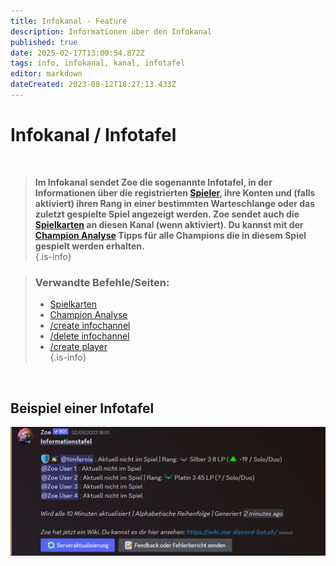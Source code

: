 ```yaml
---
title: Infokanal - Feature
description: Informationen über den Infokanal
published: true
date: 2025-02-17T13:00:54.872Z
tags: info, infokanal, kanal, infotafel
editor: markdown
dateCreated: 2023-08-12T18:27:13.433Z
---
```


# Infokanal / Infotafel

<br> 

>**Im Infokanal sendet Zoe die sogenannte Infotafel, in der Informationen über die registrierten [Spieler](/de/terms/player), ihre Konten und (falls aktiviert) ihren Rang in einer bestimmten Warteschlange oder das zuletzt gespielte Spiel angezeigt werden. Zoe sendet auch die [Spielkarten](/de/features/gamecards) an diesen Kanal (wenn aktiviert). Du kannst mit der [Champion Analyse](/de/features/champion-analysis) Tipps für alle Champions die in diesem Spiel gespielt werden erhalten.**  
>{.is-info}

> ### Verwandte Befehle/Seiten:
>- [Spielkarten](/de/features/gamecards/)
>- [Champion Analyse](/de/features/champion-analysis)
>- [/create infochannel](/de/commands/create/infoChannel/)
>- [/delete infochannel](/de/commands/delete/infoChannel/)
>- [/create player](/de/commands/create/player/)  
> {.is-info}

<br>

## Beispiel einer Infotafel

![](/de_/de_infochannel.png)
